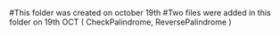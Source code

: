 #This folder was created on october 19th
#Two files were added in this folder on 19th OCT ( CheckPalindrome, ReversePalindrome )
